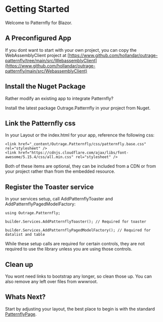 ﻿# Getting Started

Welcome to Patternfly for Blazor.

## A Preconfigured App

If you dont want to start with your own project, you can copy the WebAssemblyClient project at [https://www.github.com/hollandar/outrage-patternfly/tree/main/src/WebassemblyClient](https://www.github.com/hollandar/outrage-patternfly/main/src/WebassemblyClient)

## Install the Nuget Package

Rather modify an existing app to integrate Patternfly?

Install the latest package Outrage.Patternfly in your project from Nuget.

## Link the Patternfly css

In your Layout or the index.html for your app, reference the following css:

```
<link href="_content/Outrage.Patternfly/css/patternfly.base.css" rel="stylesheet" />
<link href="https://cdnjs.cloudflare.com/ajax/libs/font-awesome/5.15.4/css/all.min.css" rel="stylesheet" />
```

Both of these items are optional, they can be included from a CDN or from your project rather than from the embedded resource.

## Register the Toaster service

In your services setup, call AddPatternflyToaster and AddPatternflyPagedModelFactory:

```
using Outrage.Patternfly;

builder.Services.AddPatternflyToaster(); // Required for toaster

builder.Services.AddPatternflyPagedModelFactory(); // Required for datalist and table
```

While these setup calls are required for certain controls, they are not required to use the library unless you are using those controls.

## Clean up

You wont need links to bootstrap any longer, so clean those up.  You can also remove any left over files from wwwroot.

## Whats Next?

Start by adjusting your layout, the best place to begin is with the standard [PatternflyPage](/patternfly-page).